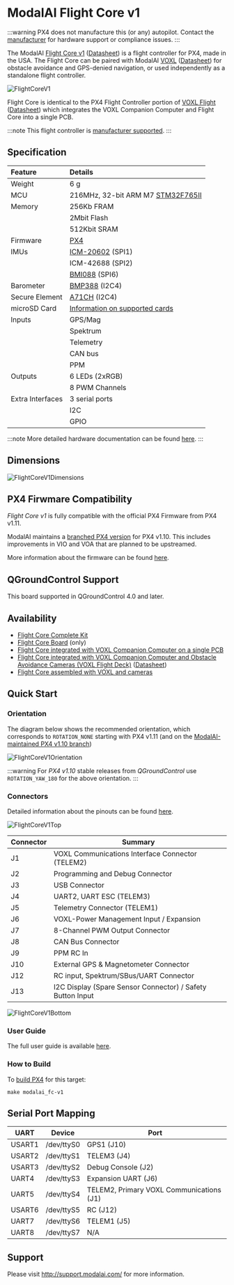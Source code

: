# ModalAI Flight Core v1

:::warning
PX4 does not manufacture this (or any) autopilot. Contact the [manufacturer](https://forum.modalai.com/) for hardware support or compliance issues.
:::

The ModalAI [Flight Core v1](https://modalai.com/flight-core) ([Datasheet](https://docs.modalai.com/flight-core-datasheet)) is a flight controller for PX4, made in the USA. The Flight Core can be paired with ModalAI [VOXL](https://modalai.com/voxl) ([Datasheet](https://docs.modalai.com/voxl-datasheet/)) for obstacle avoidance and GPS-denied navigation, or used independently as a standalone flight controller.

![FlightCoreV1](../../assets/flight_controller/modalai/fc_v1/main.jpg)

Flight Core is identical to the PX4 Flight Controller portion of [VOXL Flight](https://www.modalai.com/voxl-flight) ([Datasheet](https://docs.modalai.com/voxl-flight-datasheet/)) which integrates the VOXL Companion Computer and Flight Core into a single PCB.

:::note
This flight controller is [manufacturer supported](../flight_controller/autopilot_manufacturer_supported.md).
:::


## Specification

| Feature          | Details                                                                                                                                                         |
|:---------------- |:--------------------------------------------------------------------------------------------------------------------------------------------------------------- |
| Weight           | 6 g                                                                                                                                                             |
| MCU              | 216MHz, 32-bit ARM M7 [STM32F765II](https://www.st.com/en/microcontrollers-microprocessors/stm32f765ii.html)                                                    |
| Memory           | 256Kb FRAM                                                                                                                                                      |
|                  | 2Mbit Flash                                                                                                                                                     |
|                  | 512Kbit SRAM                                                                                                                                                    |
| Firmware         | [PX4](https://github.com/PX4/PX4-Autopilot/tree/master/boards/modalai/fc-v1)                                                                                    |
| IMUs             | [ICM-20602](https://www.invensense.com/products/motion-tracking/6-axis/icm-20602/) (SPI1)                                                                       |
|                  | ICM-42688 (SPI2)                                                                                                                                                |
|                  | [BMI088](https://www.bosch-sensortec.com/bst/products/all_products/bmi088_1) (SPI6)                                                                             |
| Barometer        | [BMP388](https://www.bosch-sensortec.com/bst/products/all_products/bmp388) (I2C4)                                                                               |
| Secure Element   | [A71CH](https://www.nxp.com/products/security-and-authentication/authentication/plug-and-trust-the-fast-easy-way-to-deploy-secure-iot-connections:A71CH) (I2C4) |
| microSD Card     | [Information on supported cards](../dev_log/logging.md#sd-cards)                                                                                                |
| Inputs           | GPS/Mag                                                                                                                                                         |
|                  | Spektrum                                                                                                                                                        |
|                  | Telemetry                                                                                                                                                       |
|                  | CAN bus                                                                                                                                                         |
|                  | PPM                                                                                                                                                             |
| Outputs          | 6 LEDs (2xRGB)                                                                                                                                                  |
|                  | 8 PWM Channels                                                                                                                                                  |
| Extra Interfaces | 3 serial ports                                                                                                                                                  |
|                  | I2C                                                                                                                                                             |
|                  | GPIO                                                                                                                                                            |

:::note
More detailed hardware documentation can be found [here](https://docs.modalai.com/flight-core-datasheet/).
:::

## Dimensions

![FlightCoreV1Dimensions](../../assets/flight_controller/modalai/fc_v1/dimensions.png)


## PX4 Firwmare Compatibility

*Flight Core v1* is fully compatible with the official PX4 Firmware from PX4 v1.11.

ModalAI maintains a [branched PX4 version](https://github.com/modalai/px4-firmware/tree/modalai-1.10) for PX4 v1.10. This includes improvements in VIO and VOA that are planned to be upstreamed.

More information about the firmware can be found [here](https://docs.modalai.com/flight-core-firmware/).

## QGroundControl Support

This board supported in QGroundControl 4.0 and later.

## Availability

- [Flight Core Complete Kit](https://modalai.com/flight-core)
- [Flight Core Board](https://shop.modalai.com/products/flight-core-pcb-only) (only)
- [Flight Core integrated with VOXL Companion Computer on a single PCB](https://modalai.com/flight-core)
- [Flight Core integrated with VOXL Companion Computer and Obstacle Avoidance Cameras (VOXL Flight Deck)](https://modalai.com/flight-deck) ([Datasheet](https://docs.modalai.com/voxl-flight-deck-platform-datasheet/))
- [Flight Core assembled with VOXL and cameras](https://shop.modalai.com/products/voxl-flight-deck-r1)

## Quick Start

### Orientation

The diagram below shows the recommended orientation, which corresponds to `ROTATION_NONE` starting with PX4 v1.11 (and on the [ModalAI-maintained PX4 v1.10 branch](https://github.com/modalai/px4-firmware/tree/modalai-1.10))

![FlightCoreV1Orientation](../../assets/flight_controller/modalai/fc_v1/orientation.png)

:::warning
For *PX4 v1.10* stable releases from *QGroundControl* use `ROTATION_YAW_180` for the above orientation.
:::

### Connectors

Detailed information about the pinouts can be found [here](https://docs.modalai.com/flight-core-datasheet-connectors).

![FlightCoreV1Top](../../assets/flight_controller/modalai/fc_v1/top.png)

| Connector | Summary                                                    |
| --------- | ---------------------------------------------------------- |
| J1        | VOXL Communications Interface Connector (TELEM2)           |
| J2        | Programming and Debug Connector                            |
| J3        | USB Connector                                              |
| J4        | UART2, UART ESC (TELEM3)                                   |
| J5        | Telemetry Connector (TELEM1)                               |
| J6        | VOXL-Power Management Input / Expansion                    |
| J7        | 8-Channel PWM Output Connector                             |
| J8        | CAN Bus Connector                                          |
| J9        | PPM RC In                                                  |
| J10       | External GPS & Magnetometer Connector                      |
| J12       | RC input, Spektrum/SBus/UART Connector                     |
| J13       | I2C Display (Spare Sensor Connector) / Safety Button Input |

![FlightCoreV1Bottom](../../assets/flight_controller/modalai/fc_v1/bottom.png)

### User Guide

The full user guide is available [here](https://docs.modalai.com/flight-core-manual/).


### How to Build

To [build PX4](../dev_setup/building_px4.md) for this target:

```
make modalai_fc-v1
```

## Serial Port Mapping

| UART   | Device     | Port                                     |
| ------ | ---------- | ---------------------------------------- |
| USART1 | /dev/ttyS0 | GPS1 (J10)                               |
| USART2 | /dev/ttyS1 | TELEM3 (J4)                              |
| USART3 | /dev/ttyS2 | Debug Console (J2)                       |
| UART4  | /dev/ttyS3 | Expansion UART (J6)                      |
| UART5  | /dev/ttyS4 | TELEM2, Primary VOXL Communications (J1) |
| USART6 | /dev/ttyS5 | RC (J12)                                 |
| UART7  | /dev/ttyS6 | TELEM1 (J5)                              |
| UART8  | /dev/ttyS7 | N/A                                      |


## Support

Please visit http://support.modalai.com/ for more information.
